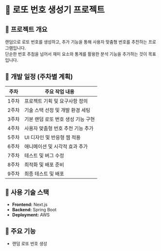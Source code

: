 # 🎰 로또 번호 생성기 프로젝트

## 📌 프로젝트 개요
랜덤으로 로또 번호를 생성하고, 추가 기능을 통해 사용자 맞춤형 번호를 추천하는 프로그램입니다.  
단순한 번호 추첨을 넘어서 재미 요소와 통계를 활용한 분석 기능을 추가하는 것이 목표입니다.

## 📅 개발 일정 (주차별 계획)

| 주차  | 주요 작업 내용 |
|-------|--------------------------------|
| 1주차 | 프로젝트 기획 및 요구사항 정의 |
| 2주차 | 기술 스택 선정 및 개발 환경 세팅 |
| 3주차 | 기본 랜덤 로또 번호 생성 기능 구현 |
| 4주차 | 사용자 맞춤형 번호 추천 기능 추가 |
| 5주차 | UI 디자인 및 반응형 웹 적용 |
| 6주차 | 애니메이션 및 시각적 효과 추가 |
| 7주차 | 테스트 및 버그 수정 |
| 8주차 | 최적화 및 배포 준비 |
| 9주차 | 최종 테스트 및 배포 |

## 🔧 사용 기술 스택
- **Frontend:** Next.js
- **Backend:** Spring Boot
- **Deployment:** AWS

## 🚀 주요 기능
- 랜덤 로또 번호 생성
